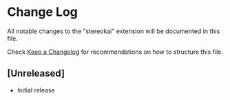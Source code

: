 # Change Log
All notable changes to the "stereokai" extension will be documented in this file.

Check [Keep a Changelog](http://keepachangelog.com/) for recommendations on how to structure this file.

## [Unreleased]
- Initial release
